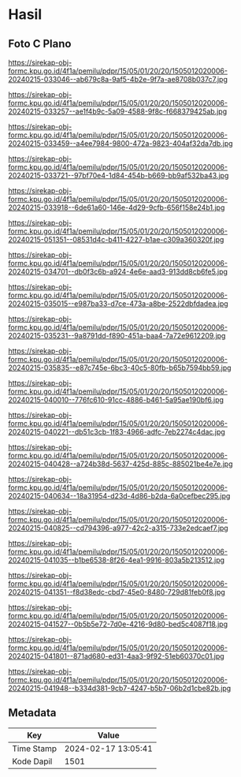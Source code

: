 # Hasil

## Foto C Plano

https://sirekap-obj-formc.kpu.go.id/4f1a/pemilu/pdpr/15/05/01/20/20/1505012020006-20240215-033046--ab679c8a-9af5-4b2e-9f7a-ae8708b037c7.jpg

https://sirekap-obj-formc.kpu.go.id/4f1a/pemilu/pdpr/15/05/01/20/20/1505012020006-20240215-033257--ae1f4b9c-5a09-4588-9f8c-f668379425ab.jpg

https://sirekap-obj-formc.kpu.go.id/4f1a/pemilu/pdpr/15/05/01/20/20/1505012020006-20240215-033459--a4ee7984-9800-472a-9823-404af32da7db.jpg

https://sirekap-obj-formc.kpu.go.id/4f1a/pemilu/pdpr/15/05/01/20/20/1505012020006-20240215-033721--97bf70e4-1d84-454b-b669-bb9af532ba43.jpg

https://sirekap-obj-formc.kpu.go.id/4f1a/pemilu/pdpr/15/05/01/20/20/1505012020006-20240215-033918--6de61a60-146e-4d29-9cfb-656f158e24b1.jpg

https://sirekap-obj-formc.kpu.go.id/4f1a/pemilu/pdpr/15/05/01/20/20/1505012020006-20240215-051351--08531d4c-b411-4227-b1ae-c309a360320f.jpg

https://sirekap-obj-formc.kpu.go.id/4f1a/pemilu/pdpr/15/05/01/20/20/1505012020006-20240215-034701--db0f3c6b-a924-4e6e-aad3-913dd8cb6fe5.jpg

https://sirekap-obj-formc.kpu.go.id/4f1a/pemilu/pdpr/15/05/01/20/20/1505012020006-20240215-035015--e987ba33-d7ce-473a-a8be-2522dbfdadea.jpg

https://sirekap-obj-formc.kpu.go.id/4f1a/pemilu/pdpr/15/05/01/20/20/1505012020006-20240215-035231--9a8791dd-f890-451a-baa4-7a72e9612209.jpg

https://sirekap-obj-formc.kpu.go.id/4f1a/pemilu/pdpr/15/05/01/20/20/1505012020006-20240215-035835--e87c745e-6bc3-40c5-80fb-b65b7594bb59.jpg

https://sirekap-obj-formc.kpu.go.id/4f1a/pemilu/pdpr/15/05/01/20/20/1505012020006-20240215-040010--776fc610-91cc-4886-b461-5a95ae190bf6.jpg

https://sirekap-obj-formc.kpu.go.id/4f1a/pemilu/pdpr/15/05/01/20/20/1505012020006-20240215-040221--db51c3cb-1f83-4966-adfc-7eb2274c4dac.jpg

https://sirekap-obj-formc.kpu.go.id/4f1a/pemilu/pdpr/15/05/01/20/20/1505012020006-20240215-040428--a724b38d-5637-425d-885c-885021be4e7e.jpg

https://sirekap-obj-formc.kpu.go.id/4f1a/pemilu/pdpr/15/05/01/20/20/1505012020006-20240215-040634--18a31954-d23d-4d86-b2da-6a0cefbec295.jpg

https://sirekap-obj-formc.kpu.go.id/4f1a/pemilu/pdpr/15/05/01/20/20/1505012020006-20240215-040825--cd794396-a977-42c2-a315-733e2edcaef7.jpg

https://sirekap-obj-formc.kpu.go.id/4f1a/pemilu/pdpr/15/05/01/20/20/1505012020006-20240215-041035--b1be6538-8f26-4ea1-9916-803a5b213512.jpg

https://sirekap-obj-formc.kpu.go.id/4f1a/pemilu/pdpr/15/05/01/20/20/1505012020006-20240215-041351--f8d38edc-cbd7-45e0-8480-729d81feb0f8.jpg

https://sirekap-obj-formc.kpu.go.id/4f1a/pemilu/pdpr/15/05/01/20/20/1505012020006-20240215-041527--0b5b5e72-7d0e-4216-9d80-bed5c4087f18.jpg

https://sirekap-obj-formc.kpu.go.id/4f1a/pemilu/pdpr/15/05/01/20/20/1505012020006-20240215-041801--871ad680-ed31-4aa3-9f92-51eb60370c01.jpg

https://sirekap-obj-formc.kpu.go.id/4f1a/pemilu/pdpr/15/05/01/20/20/1505012020006-20240215-041948--b334d381-9cb7-4247-b5b7-06b2d1cbe82b.jpg


## Metadata

| Key        | Value               |
| ---------- | ------------------- |
| Time Stamp | 2024-02-17 13:05:41 |
| Kode Dapil | 1501                |



